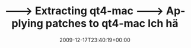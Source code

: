 ---
retweeted: false
source: <a href="http://twitter.com" rel="nofollow">Twitter Web Client</a>
entities:
  hashtags: []
  symbols: []
  user_mentions: []
  urls: []
display_text_range:
- '0'
- '138'
favorite_count: '1'
id_str: '6778436466'
truncated: false
retweet_count: '0'
id: '6778436466'
created_at: Thu Dec 17 23:40:19 +0000 2009
favorited: false
full_text: |-
  ---&gt;  Extracting qt4-mac
  ---&gt;  Applying patches to qt4-mac

  Ich hätte ahnen sollen, das eine Badewannenzeit einfach nicht ausreicht.
lang: de
tags:
- pesos/twitter
date: '2009-12-17T23:40:19+00:00'
src: https://twitter.com/bascht/status/6778436466
original_url: https://twitter.com/bascht/status/6778436466
type: twitter_tweet
text: |-
  ---&gt;  Extracting qt4-mac
  ---&gt;  Applying patches to qt4-mac

  Ich hätte ahnen sollen, das eine Badewannenzeit einfach nicht ausreicht.
title: |-
  ---&gt;  Extracting qt4-mac
  ---&gt;  Applying patches to qt4-mac
  Ich hä

---